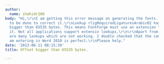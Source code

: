 ```yaml
---
author:
  name: shahidr100
body: "Hi,\r\nI am getting this error message on generating the fonts. What needs
  to be done to correct it.\r\nLookup rligRequiredLigaturesArabic02 has an offset
  bigger than 65535 bytes. This means FontForge must use an extension lookup to output
  it. Not all applications support extensin lookups.\r\n\r\nApart from that there
  are many lookups which are not working. I double checked that the combination I
  am entering in Word 2010 is perfect.\r\nPlease help."
date: '2013-06-11 08:15:39'
title: Offset bigger than 65535 bytes.

---
```

